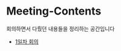 # Meeting-Contents
회의하면서 다뤘던 내용들을 정리하는 공간입니다

* [1일차 회의](https://github.com/Do-iT-WebProj/Meeting-Contents/tree/main/Day1)
